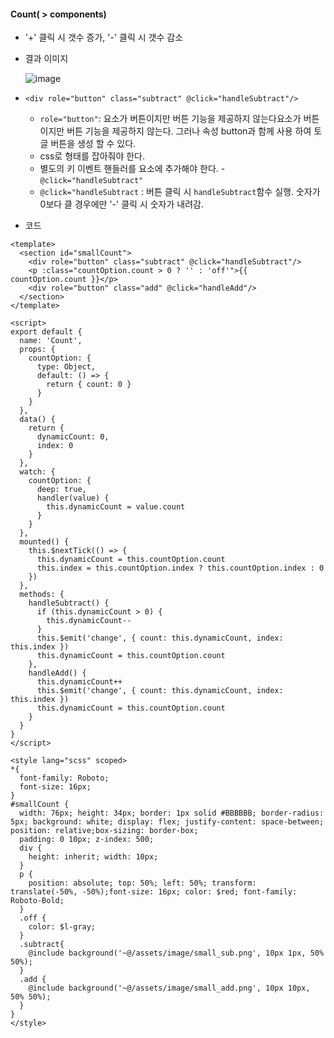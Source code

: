 #### Count( > components) 
+ '+' 클릭 시 갯수 증가, '-' 클릭 시 갯수 감소
+ 결과 이미지

  ![image](https://user-images.githubusercontent.com/86812098/165415098-470d734a-3c96-4bc7-ac6f-07f288984939.png)
  
+ `<div role="button" class="subtract" @click="handleSubtract"/>` 
  + `role="button"`: 요소가 버튼이지만 버튼 기능을 제공하지 않는다요소가 버튼이지만 버튼 기능을 제공하지 않는다. 그러나 속성 button과 함께 사용 하여 토글 버튼을 생성 할 수 있다.
  + css로 형태를 잡아줘야 한다.
  + 별도의 키 이벤트 핸들러를 요소에 추가해야 한다. - `@click="handleSubtract"`
  + `@click="handleSubtract` : 버튼 클릭 시 `handleSubtract`함수 실행. 숫자가 0보다 클 경우에만 '-' 클릭 시 숫자가 내려감.
+ 코드
```node
<template>
  <section id="smallCount">
    <div role="button" class="subtract" @click="handleSubtract"/>
    <p :class="countOption.count > 0 ? '' : 'off'">{{ countOption.count }}</p>
    <div role="button" class="add" @click="handleAdd"/>
  </section>
</template>

<script>
export default {
  name: 'Count',
  props: {
    countOption: {
      type: Object,
      default: () => {
        return { count: 0 }
      }
    }
  },
  data() {
    return {
      dynamicCount: 0,
      index: 0
    }
  },
  watch: {
    countOption: {
      deep: true,
      handler(value) {
        this.dynamicCount = value.count
      }
    }
  },
  mounted() {
    this.$nextTick(() => {
      this.dynamicCount = this.countOption.count
      this.index = this.countOption.index ? this.countOption.index : 0
    })
  },
  methods: {
    handleSubtract() {
      if (this.dynamicCount > 0) {
        this.dynamicCount--
      }
      this.$emit('change', { count: this.dynamicCount, index: this.index })
      this.dynamicCount = this.countOption.count
    },
    handleAdd() {
      this.dynamicCount++
      this.$emit('change', { count: this.dynamicCount, index: this.index })
      this.dynamicCount = this.countOption.count
    }
  }
}
</script>

<style lang="scss" scoped>
*{
  font-family: Roboto;
  font-size: 16px;
}
#smallCount {
  width: 76px; height: 34px; border: 1px solid #BBBBBB; border-radius: 5px; background: white; display: flex; justify-content: space-between; position: relative;box-sizing: border-box;
  padding: 0 10px; z-index: 500;
  div {
    height: inherit; width: 10px;
  }
  p {
    position: absolute; top: 50%; left: 50%; transform: translate(-50%, -50%);font-size: 16px; color: $red; font-family: Roboto-Bold;
  }
  .off {
    color: $l-gray;
  }
  .subtract{
    @include background('~@/assets/image/small_sub.png', 10px 1px, 50% 50%);
  }
  .add {
    @include background('~@/assets/image/small_add.png', 10px 10px, 50% 50%);
  }
}
</style>


